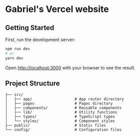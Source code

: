 # Gabriel's Vercel website

## Getting Started

First, run the development server:

```bash
npm run dev
# or
yarn dev
```

Open [http://localhost:3000](http://localhost:3000) with your browser to see the result.

## Project Structure

```
├── src/
│   ├── app/                   # App router directory
│   ├── pages                  # Pages directory
│   ├── components/            # Reusable components
│   ├── lib/                   # Utility functions
│   ├── types/                 # TypeScript types
│   └── styles/                # Component styles
├── public/                    # Static files
└── config/                    # Configuration files
```
